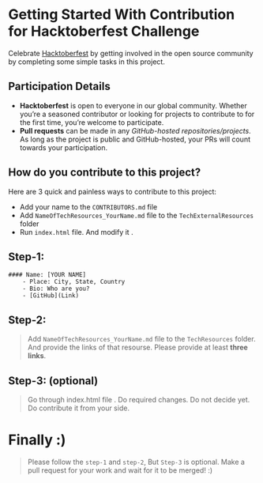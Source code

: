 # Getting Started With Contribution for Hacktoberfest Challenge

Celebrate [Hacktoberfest](https://hacktoberfest.digitalocean.com/) by getting involved in the open source community by completing some simple tasks in this project.

## Participation Details
- **Hacktoberfest** is open to everyone in our global community. Whether you’re a seasoned contributor or looking for projects to contribute to for the first time, you’re welcome to participate.
- **Pull requests** can be made in any _GitHub-hosted repositories/projects_. As long as the project is public and GitHub-hosted, your PRs will count towards your participation.

## How do you contribute to this project?

Here are 3 quick and painless ways to contribute to this project:

* Add your name to the `CONTRIBUTORS.md` file
* Add `NameOfTechResources_YourName.md` file to the `TechExternalResources` folder 
* Run `index.html` file. And modify it .
 
 ## Step-1:
    #### Name: [YOUR NAME]
        - Place: City, State, Country
        - Bio: Who are you?
        - [GitHub](Link)
 
## Step-2:
>Add `NameOfTechResources_YourName.md` file to the `TechResources` folder. And provide the links of that resourse. Please provide at least **three links**.

## Step-3: (optional)

>Go through index.html file . Do required changes. Do not decide yet. Do contribute it from your side. 

# Finally :)

>Please follow the `step-1` and `step-2`, But `Step-3` is optional. Make a pull request for your work and wait for it to be merged! :)
